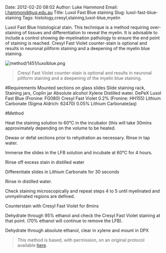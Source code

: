 Date: 2012-02-20 08:02
Author: Luke Hammond
Email: l.hammond@uq.edu.au
Title: Luxol Fast Blue staining
Slug: luxol-fast-blue-staining
Tags: histology,cresyl,staining,luxol-blue,myelin

Luxol Fast Blue histological stain. This technique is a method requiring over-staining of tissues and differentiation to reveal the myelin. It is advisable to include a control showing de-myelination pathology to ensure the end point of staining is reached. Cresyl Fast Violet counter-stain is optional and results in neuronal piliform staining and a deepening of the myelin blue staining.


![method/1451/luxolblue.png](/static/images/method/1451/luxolblue.png)



>Cresyl Fast Violet counter-stain is optional and results in neuronal piliform staining and a deepening of the myelin blue staining.


#Requirements
Mounted sections on glass slides
Slide staining rack, Staining jars, Coplin jar
Absolute alcohol
Xylene
Distilled water.
DePeX
Luxol Fast Blue (Fronine: FG080)
Cresyl Fast Violet 0.2% (Fronine: HH155)
Lithium Carbonate (Sigma Aldrich: 62470)
0.05% Lithium Carbonate(aq)

#Method

Heat the staining solution to 60°C in the incubator (this will take 30mins approximately depending on the volume to be heated.



Dewax or defat sections prior to rehydration as necessary. Rinse in tap water.



Immerse the slides in the LFB solution and incubate at 60°C for 4 hours.



Rinse off excess stain in distilled water



Differentiate slides in Lithium Carbonate for 30 seconds



Rinse in distilled water.



Check staining microscopically and repeat steps 4 to 5 until myelinated and unmyelinated regions are defined.



Counterstain with Cresyl Fast Violet for 8mins



Dehydrate through 95% ethanol and check the Cresyl Fast Violet staining at that point. (70% ethanol will continue to remove the LFB).



Dehydrate through absolute ethanol, clear in xylene and mount in DPX







>This method is based, with permission, on an original protocol available [here](http://web.qbi.uq.edu.au/microscopy/?page_id=527).

